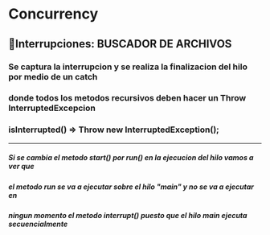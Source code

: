 # Concurrency
## 🚀Interrupciones: BUSCADOR DE ARCHIVOS

### Se captura la interrupcion y se realiza la finalizacion del hilo por medio de un catch
### donde todos los metodos recursivos deben hacer un Throw InterruptedExcepcion
### isInterrupted() => Throw new InterruptedException();
-----------------------------------------------------------------------

##### Si se cambia el metodo start() por run() en la ejecucion del hilo vamos a ver que
##### el metodo run se va a ejecutar sobre el hilo "main" y no se va a ejecutar en 
##### ningun momento el metodo interrupt() puesto que el hilo main ejecuta secuencialmente
